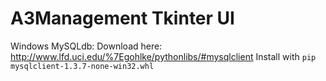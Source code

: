 # A3Management Tkinter UI


Windows MySQLdb: 
Download here: http://www.lfd.uci.edu/%7Egohlke/pythonlibs/#mysqlclient
Install with `pip mysqlclient-1.3.7-none-win32.whl`